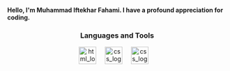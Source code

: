 **Hello, I'm Muhammad Iftekhar Fahami. I have a profound appreciation for coding.**


<h3 align="center""> Languages and Tools</h3>

<div align="center">

<img src="https://github.com/iiiiftekhar/iiiiftekhar-/blob/main/resources/html.png" height="40" alt="html_logo"/>
<img width="12" />

<img src="https://github.com/iiiiftekhar/iiiiftekhar-/blob/main/resources/css.png" height="40" alt="css_logo"/>
<img width="12" />

<img src="https://github.com/iiiiftekhar/iiiiftekhar-/blob/main/resources/js.png" height="40" alt="css_logo"/>
<img width="12" />

</div>
